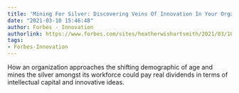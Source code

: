 ```yaml
---
title: 'Mining For Silver: Discovering Veins Of Innovation In Your Organization'
date: "2021-03-10 15:46:48"
author: Forbes - Innovation
authorlink: https://www.forbes.com/sites/heatherwishartsmith/2021/03/10/mining-for-silver-discovering-veins-of-innovation-in-your-organization/
tags:
- Forbes-Innovation
---
```

How an organization approaches the shifting demographic of age and mines the silver amongst its workforce could pay real dividends in terms of intellectual capital and innovative ideas.